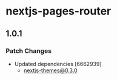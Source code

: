 # nextjs-pages-router

## 1.0.1

### Patch Changes

- Updated dependencies [6662939]
  - nextjs-themes@0.3.0
